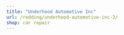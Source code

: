 ```yaml
---
title: "Underhood Automotive Inc"
url: /redding/underhood-automotive-inc-2/
shop: car repair
---
```

